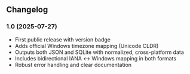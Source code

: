 ## Changelog

### 1.0 (2025-07-27)

- First public release with version badge
- Adds official Windows timezone mapping (Unicode CLDR)
- Outputs both JSON and SQLite with normalized, cross-platform data
- Includes bidirectional IANA ↔ Windows mapping in both formats
- Robust error handling and clear documentation
